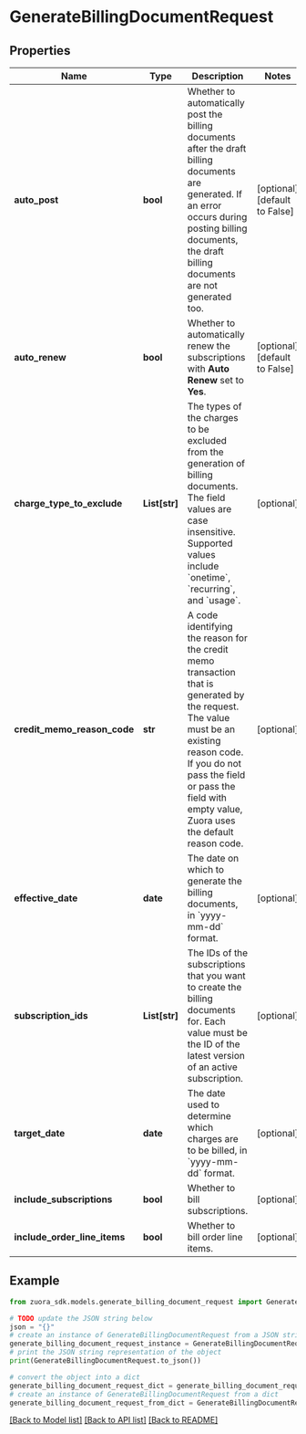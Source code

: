 # GenerateBillingDocumentRequest


## Properties

Name | Type | Description | Notes
------------ | ------------- | ------------- | -------------
**auto_post** | **bool** | Whether to automatically post the billing documents after the draft billing documents are generated.    If an error occurs during posting billing documents, the draft billing documents are not generated too. | [optional] [default to False]
**auto_renew** | **bool** | Whether to automatically renew the subscriptions with **Auto Renew** set to **Yes**.  | [optional] [default to False]
**charge_type_to_exclude** | **List[str]** | The types of the charges to be excluded from the generation of billing documents. The field values are case insensitive. Supported values include &#x60;onetime&#x60;, &#x60;recurring&#x60;, and &#x60;usage&#x60;.  | [optional] 
**credit_memo_reason_code** | **str** | A code identifying the reason for the credit memo transaction that is generated by the request. The value must be an existing reason code. If you do not pass the field or pass the field with empty value, Zuora uses the default reason code. | [optional] 
**effective_date** | **date** | The date on which to generate the billing documents, in &#x60;yyyy-mm-dd&#x60; format. | [optional] 
**subscription_ids** | **List[str]** | The IDs of the subscriptions that you want to create the billing documents for. Each value must be the ID of the latest version of an active subscription. | [optional] 
**target_date** | **date** | The date used to determine which charges are to be billed, in &#x60;yyyy-mm-dd&#x60; format. | [optional] 
**include_subscriptions** | **bool** | Whether to bill subscriptions.  | [optional] 
**include_order_line_items** | **bool** | Whether to bill order line items.  | [optional] 

## Example

```python
from zuora_sdk.models.generate_billing_document_request import GenerateBillingDocumentRequest

# TODO update the JSON string below
json = "{}"
# create an instance of GenerateBillingDocumentRequest from a JSON string
generate_billing_document_request_instance = GenerateBillingDocumentRequest.from_json(json)
# print the JSON string representation of the object
print(GenerateBillingDocumentRequest.to_json())

# convert the object into a dict
generate_billing_document_request_dict = generate_billing_document_request_instance.to_dict()
# create an instance of GenerateBillingDocumentRequest from a dict
generate_billing_document_request_from_dict = GenerateBillingDocumentRequest.from_dict(generate_billing_document_request_dict)
```
[[Back to Model list]](../README.md#documentation-for-models) [[Back to API list]](../README.md#documentation-for-api-endpoints) [[Back to README]](../README.md)


